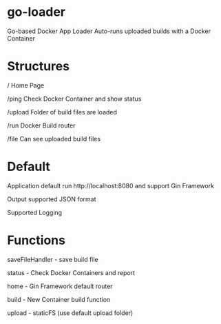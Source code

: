 # go-loader
Go-based Docker App Loader
Auto-runs uploaded builds with a Docker Container

# Structures
/ Home Page

/ping Check Docker Container and show status

/upload Folder of build files are loaded

/run Docker Build router

/file Can see uploaded build files

# Default
Application default run http://localhost:8080 and support Gin Framework

Output supported JSON format

Supported Logging

# Functions
saveFileHandler - save build file

status - Check Docker Containers and report

home - Gin Framework default router

build - New Container build function

upload - staticFS (use default upload folder)
